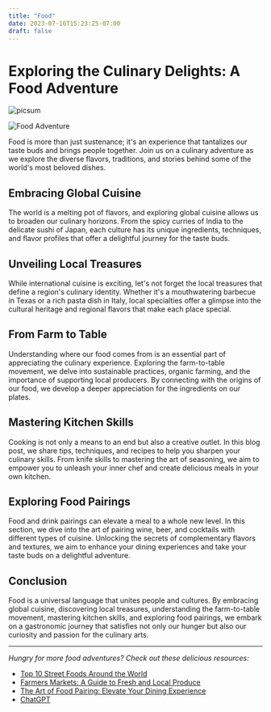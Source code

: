 ```yaml
---
title: "Food"
date: 2023-07-16T15:23:25-07:00
draft: false
---
```

# Exploring the Culinary Delights: A Food Adventure

![picsum](https://picsum.photos/id/1/500/300)

![Food Adventure](https://example.com/food-adventure.jpg)

Food is more than just sustenance; it's an experience that tantalizes our taste buds and brings people together. Join us on a culinary adventure as we explore the diverse flavors, traditions, and stories behind some of the world's most beloved dishes.

## Embracing Global Cuisine

The world is a melting pot of flavors, and exploring global cuisine allows us to broaden our culinary horizons. From the spicy curries of India to the delicate sushi of Japan, each culture has its unique ingredients, techniques, and flavor profiles that offer a delightful journey for the taste buds.

## Unveiling Local Treasures

While international cuisine is exciting, let's not forget the local treasures that define a region's culinary identity. Whether it's a mouthwatering barbecue in Texas or a rich pasta dish in Italy, local specialties offer a glimpse into the cultural heritage and regional flavors that make each place special.

## From Farm to Table

Understanding where our food comes from is an essential part of appreciating the culinary experience. Exploring the farm-to-table movement, we delve into sustainable practices, organic farming, and the importance of supporting local producers. By connecting with the origins of our food, we develop a deeper appreciation for the ingredients on our plates.

## Mastering Kitchen Skills

Cooking is not only a means to an end but also a creative outlet. In this blog post, we share tips, techniques, and recipes to help you sharpen your culinary skills. From knife skills to mastering the art of seasoning, we aim to empower you to unleash your inner chef and create delicious meals in your own kitchen.

## Exploring Food Pairings

Food and drink pairings can elevate a meal to a whole new level. In this section, we dive into the art of pairing wine, beer, and cocktails with different types of cuisine. Unlocking the secrets of complementary flavors and textures, we aim to enhance your dining experiences and take your taste buds on a delightful adventure.

## Conclusion

Food is a universal language that unites people and cultures. By embracing global cuisine, discovering local treasures, understanding the farm-to-table movement, mastering kitchen skills, and exploring food pairings, we embark on a gastronomic journey that satisfies not only our hunger but also our curiosity and passion for the culinary arts.

---

*Hungry for more food adventures? Check out these delicious resources:*

- [Top 10 Street Foods Around the World](https://example.com/street-foods)
- [Farmers Markets: A Guide to Fresh and Local Produce](https://example.com/farmers-markets)
- [The Art of Food Pairing: Elevate Your Dining Experience](https://example.com/food-pairing-guide)
- [ChatGPT](opehttps://chat.openai.com/)

